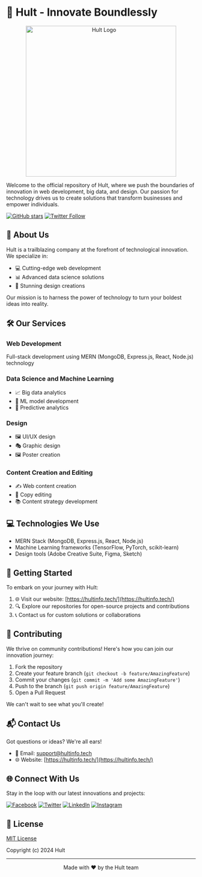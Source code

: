 # 🚀 Hult - Innovate Boundlessly

<p align="center">
  <img src="https://via.placeholder.com/400x200?text=HULT+LOGO" alt="Hult Logo" width="400"/>
</p>

Welcome to the official repository of Hult, where we push the boundaries of innovation in web development, big data, and design. Our passion for technology drives us to create solutions that transform businesses and empower individuals.

[![GitHub stars](https://img.shields.io/github/stars/hult/hult-repo.svg?style=social&label=Star)](https://github.com/hult/hult-repo)
[![Twitter Follow](https://img.shields.io/twitter/follow/hultinfo.svg?style=social)](https://twitter.com/hultinfo)

## 🌟 About Us

Hult is a trailblazing company at the forefront of technological innovation. We specialize in:

- 💻 Cutting-edge web development
- 📊 Advanced data science solutions
- 🎨 Stunning design creations

Our mission is to harness the power of technology to turn your boldest ideas into reality.

## 🛠️ Our Services

### Web Development
Full-stack development using MERN (MongoDB, Express.js, React, Node.js) technology

### Data Science and Machine Learning
- 📈 Big data analytics
- 🤖 ML model development
- 🔮 Predictive analytics

### Design
- 🖼️ UI/UX design
- 🎭 Graphic design
- 🖼️ Poster creation

### Content Creation and Editing
- ✍️ Web content creation
- 📝 Copy editing
- 📚 Content strategy development

## 💻 Technologies We Use

- MERN Stack (MongoDB, Express.js, React, Node.js)
- Machine Learning frameworks (TensorFlow, PyTorch, scikit-learn)
- Design tools (Adobe Creative Suite, Figma, Sketch)

## 🚀 Getting Started

To embark on your journey with Hult:

1. 🌐 Visit our website: [https://hultinfo.tech/](https://hultinfo.tech/)
2. 🔍 Explore our repositories for open-source projects and contributions
3. 📞 Contact us for custom solutions or collaborations

## 🤝 Contributing

We thrive on community contributions! Here's how you can join our innovation journey:

1. Fork the repository
2. Create your feature branch (`git checkout -b feature/AmazingFeature`)
3. Commit your changes (`git commit -m 'Add some AmazingFeature'`)
4. Push to the branch (`git push origin feature/AmazingFeature`)
5. Open a Pull Request

We can't wait to see what you'll create!

## 📬 Contact Us

Got questions or ideas? We're all ears!

- 📧 Email: [support@hultinfo.tech](mailto:support@hultinfo.tech)
- 🌐 Website: [https://hultinfo.tech/](https://hultinfo.tech/)

## 🌐 Connect With Us

Stay in the loop with our latest innovations and projects:

[![Facebook](https://img.shields.io/badge/Facebook-%231877F2.svg?style=for-the-badge&logo=Facebook&logoColor=white)](https://www.facebook.com/hultinfo)
[![Twitter](https://img.shields.io/badge/Twitter-%231DA1F2.svg?style=for-the-badge&logo=Twitter&logoColor=white)](https://twitter.com/hultinfo)
[![LinkedIn](https://img.shields.io/badge/linkedin-%230077B5.svg?style=for-the-badge&logo=linkedin&logoColor=white)](https://www.linkedin.com/company/hultinfo)
[![Instagram](https://img.shields.io/badge/Instagram-%23E4405F.svg?style=for-the-badge&logo=Instagram&logoColor=white)](https://www.instagram.com/hultinfo)

## 📜 License

[MIT License](LICENSE)

Copyright (c) 2024 Hult

---

<p align="center">Made with ❤️ by the Hult team</p>
